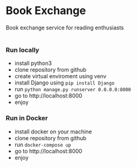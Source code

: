 # Book Exchange
Book exchange service for reading enthusiasts
<br/>
<br/>

### Run locally
* install python3
* clone repository from github
* create virtual enviroment using venv
* install Django using ```pip install Django```
* run ```python manage.py runserver 0.0.0.0:8000```
* go to http://localhost:8000
* enjoy

### Run in Docker
* install docker on your machine
* clone repository from github
* run ```docker-compose up```
* go to http://localhost:8000
* enjoy
